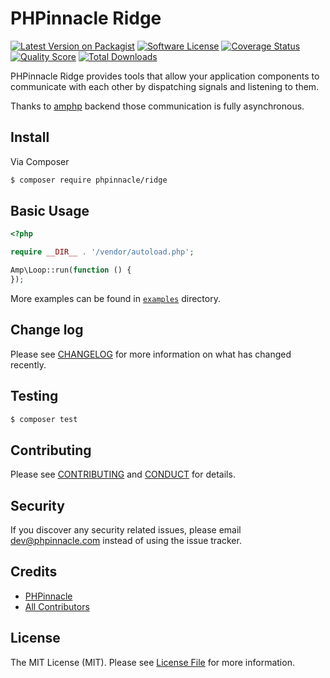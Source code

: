 # PHPinnacle Ridge

[![Latest Version on Packagist][ico-version]][link-packagist]
[![Software License][ico-license]](LICENSE.md)
[![Coverage Status][ico-scrutinizer]][link-scrutinizer]
[![Quality Score][ico-code-quality]][link-code-quality]
[![Total Downloads][ico-downloads]][link-downloads]

PHPinnacle Ridge provides tools that allow your application components to communicate with each other by dispatching signals and listening to them.

Thanks to [amphp](https://amphp.org) backend those communication is fully asynchronous.

## Install

Via Composer

```bash
$ composer require phpinnacle/ridge
```

## Basic Usage

```php
<?php

require __DIR__ . '/vendor/autoload.php';

Amp\Loop::run(function () {
});
```

More examples can be found in [`examples`](examples) directory.

## Change log

Please see [CHANGELOG](CHANGELOG.md) for more information on what has changed recently.

## Testing

```bash
$ composer test
```

## Contributing

Please see [CONTRIBUTING](CONTRIBUTING.md) and [CONDUCT](CONDUCT.md) for details.

## Security

If you discover any security related issues, please email dev@phpinnacle.com instead of using the issue tracker.

## Credits

- [PHPinnacle][link-author]
- [All Contributors][link-contributors]

## License

The MIT License (MIT). Please see [License File](LICENSE.md) for more information.

[ico-version]: https://img.shields.io/packagist/v/phpinnacle/ridge.svg?style=flat-square
[ico-license]: https://img.shields.io/badge/license-MIT-brightgreen.svg?style=flat-square
[ico-scrutinizer]: https://img.shields.io/scrutinizer/coverage/g/phpinnacle/ridge.svg?style=flat-square
[ico-code-quality]: https://img.shields.io/scrutinizer/g/phpinnacle/ridge.svg?style=flat-square
[ico-downloads]: https://img.shields.io/packagist/dt/phpinnacle/ridge.svg?style=flat-square

[link-packagist]: https://packagist.org/packages/phpinnacle/ridge
[link-scrutinizer]: https://scrutinizer-ci.com/g/phpinnacle/ridge/code-structure
[link-code-quality]: https://scrutinizer-ci.com/g/phpinnacle/ridge
[link-downloads]: https://packagist.org/packages/phpinnacle/ridge
[link-author]: https://github.com/phpinnacle
[link-contributors]: ../../contributors
